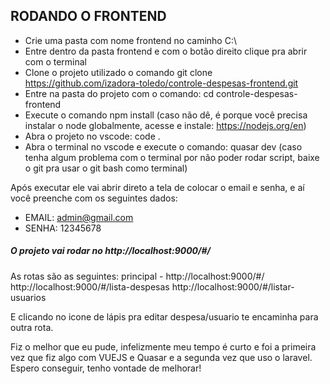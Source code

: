 ## RODANDO O FRONTEND
- Crie uma pasta com nome frontend no caminho C:\
- Entre dentro da pasta frontend e com o botão direito clique pra abrir com o terminal
- Clone o projeto utilizado o comando git clone https://github.com/izadora-toledo/controle-despesas-frontend.git
- Entre na pasta do projeto com o comando: cd controle-despesas-frontend
- Execute o comando npm install (caso não dê, é porque você precisa instalar o node globalmente, acesse e instale: https://nodejs.org/en)
- Abra o projeto no vscode: code .
- Abra o terminal no vscode e execute o comando: quasar dev (caso tenha algum problema com o terminal por não poder rodar script, baixe o git pra usar o git bash como terminal)

Após executar ele vai abrir direto a tela de colocar o email e senha, e aí você preenche com os seguintes dados:
- EMAIL: admin@gmail.com
- SENHA: 12345678

<h5>O projeto vai rodar no http://localhost:9000/#/</h5>

As rotas são as seguintes:
principal - http://localhost:9000/#/
http://localhost:9000/#/lista-despesas
http://localhost:9000/#/listar-usuarios

E clicando no icone de lápis pra editar despesa/usuario te encaminha para outra rota.

Fiz o melhor que eu pude, infelizmente meu tempo é curto e foi a primeira vez que fiz algo com VUEJS e Quasar e a segunda vez que uso o laravel. Espero conseguir, tenho vontade de melhorar!



